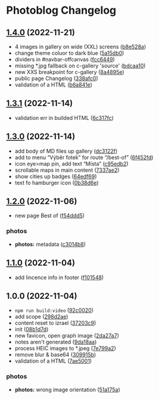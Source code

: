 # Photoblog Changelog

## [1.4.0](https://github.com/cebreus/photoblog-israel-2022/compare/1.3.1...1.4.0) (2022-11-21)

*   4 images in gallery on wide (XXL) screens ([b8e528a](https://github.com/cebreus/photoblog-israel-2022/commit/b8e528ac7329cca20e95135344a063fe3fcd636f))
*   change theme coluor to dark blue ([5a15db0](https://github.com/cebreus/photoblog-israel-2022/commit/5a15db0a80ba8062958f3b0c6bc5ec962117266a))
*   dividers in #navbar-offcanvas ([fcc6449](https://github.com/cebreus/photoblog-israel-2022/commit/fcc644936bb6aafba5cd62ee7f4d3d5a3a0cfdee))
*   missing \*.jpg fallback on c-gallery 'source' ([bdcaa10](https://github.com/cebreus/photoblog-israel-2022/commit/bdcaa1033fe667e6de3cb037ae69a04798250f08))
*   new XXS breakpoint for c-gallery ([8a4895e](https://github.com/cebreus/photoblog-israel-2022/commit/8a4895e390f8ee1bff8504415cc9d56d6f4693ab))
*   public page Changelog ([338afc0](https://github.com/cebreus/photoblog-israel-2022/commit/338afc08e4d5acf3dfad2aed94e5b462a77f73e3))
*   validation of a HTML ([b6a841e](https://github.com/cebreus/photoblog-israel-2022/commit/b6a841e9580bb62d73b4968da8e4daa159650acc))

## [1.3.1](https://github.com/cebreus/photoblog-israel-2022/compare/1.3.0...1.3.1) (2022-11-14)

*   validation err in builded HTML ([6c317fc](https://github.com/cebreus/photoblog-israel-2022/commit/6c317fca6befe075b8134d7ffe89ad5b2c44c4ca))

## [1.3.0](https://github.com/cebreus/photoblog-israel-2022/compare/1.2.0...1.3.0) (2022-11-14)

*   add body of MD files up gallery ([dc3122f](https://github.com/cebreus/photoblog-israel-2022/commit/dc3122f7e94a654360c9f1d7f64291bd7630fb24))
*   add to menu “Výběr fotek” for route “/best-of” ([6f452fd](https://github.com/cebreus/photoblog-israel-2022/commit/6f452fdf9fad7374ee8ce51ad8b8bbeb9ddc1080))
*   icon eye>map pin, add text “Místa” ([c95edb2](https://github.com/cebreus/photoblog-israel-2022/commit/c95edb298ed87e319c8cde7cfb3a3d0a78c2e2b8))
*   scrollable maps in main content ([7337ae2](https://github.com/cebreus/photoblog-israel-2022/commit/7337ae2e8f4612988174f6a51bde3d13b711b115))
*   show cities up badges ([64edf69](https://github.com/cebreus/photoblog-israel-2022/commit/64edf695a5a4b5fb614eed1007246533b66570ea))
*   text fo hamburger icon ([0b38d6e](https://github.com/cebreus/photoblog-israel-2022/commit/0b38d6e88b3962192feb7811dafbe8fb9965f2bd))

## [1.2.0](https://github.com/cebreus/photoblog-israel-2022/compare/1.1.0...1.2.0) (2022-11-06)

*   new page Best of ([f54ddd5](https://github.com/cebreus/photoblog-israel-2022/commit/f54ddd51e18eb4e1dbc50470701228d15ac5ea5f))

### photos

*   **photos:** metadata ([c3014b8](https://github.com/cebreus/photoblog-israel-2022/commit/c3014b8e019a94de317dd91f62bc535f83c62e86))

## [1.1.0](https://github.com/cebreus/photoblog-israel-2022/compare/1.0.0...1.1.0) (2022-11-04)

*   add lincence info in footer ([f101548](https://github.com/cebreus/photoblog-israel-2022/commit/f1015483a39ec69d3e629648a26b3ebce2ba23b1))

## 1.0.0 (2022-11-04)

*   `npm run build:video` ([92c0020](https://github.com/cebreus/photoblog-israel-2022/commit/92c0020dac30f127fa6514be200b8ee0d5f321de))
*   add <th> scope ([298d2ae](https://github.com/cebreus/photoblog-israel-2022/commit/298d2aed0e5bc9da4ad0f9f66cc8de40d91c2d40))
*   content reset to izrael ([37203c9](https://github.com/cebreus/photoblog-israel-2022/commit/37203c992714a7aab7438216ec7f841c308634c2))
*   init ([08b1d7d](https://github.com/cebreus/photoblog-israel-2022/commit/08b1d7d0ba6c54e2e676589b1a275e33ec1c4675))
*   new favicon, open graph image ([2da27a7](https://github.com/cebreus/photoblog-israel-2022/commit/2da27a7ea5b1dff8d126858de38cad0f1c91e087))
*   notes aren't generated ([9da18aa](https://github.com/cebreus/photoblog-israel-2022/commit/9da18aa9cf2a1fce58df379cb03d2e2e8601d568))
*   process HEIC images to \*.jpeg ([7e799a2](https://github.com/cebreus/photoblog-israel-2022/commit/7e799a28b08545785e9bf9ab8065c1437316ed22))
*   remove blur & base64 ([309915b](https://github.com/cebreus/photoblog-israel-2022/commit/309915b6a4a4762bcfcf59dac9dd485097600982))
*   validation of a HTML ([7ae5001](https://github.com/cebreus/photoblog-israel-2022/commit/7ae50015ff2db0606f7e05c72a658108de3c65c8))

### photos

*   **photos:** wrong image orientation ([51a175a](https://github.com/cebreus/photoblog-israel-2022/commit/51a175ad1a65a2d1ef1a4e57ea7a29842e1dc59d))

